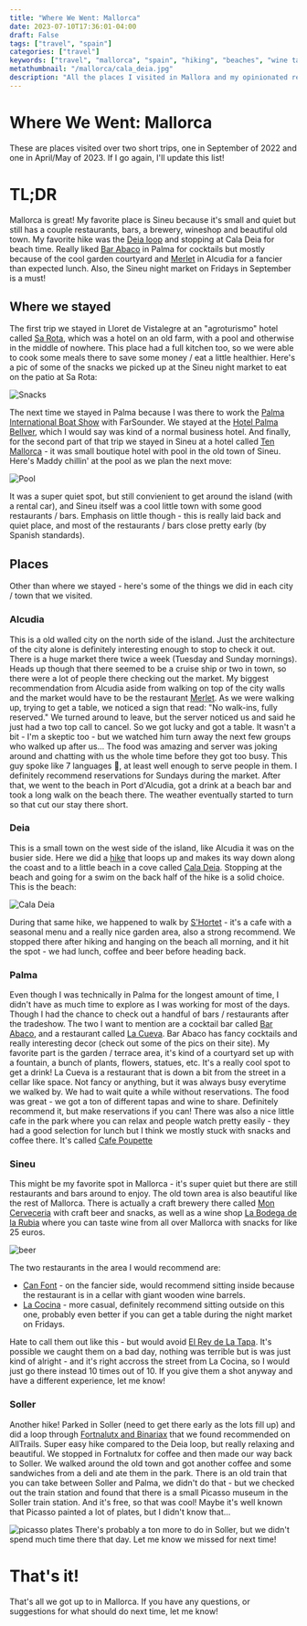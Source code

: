 ```yaml
---
title: "Where We Went: Mallorca"
date: 2023-07-10T17:36:01-04:00
draft: False
tags: ["travel", "spain"]
categories: ["travel"]
keywords: ["travel", "mallorca", "spain", "hiking", "beaches", "wine tasting", "restaurants", "cafes"]
metathumbnail: "/mallorca/cala_deia.jpg"
description: "All the places I visited in Mallora and my opinionated reviews of them. Including hikes, wine tastings, cafes, restaurants, and beaches."
---
```


# Where We Went: Mallorca
These are places visited over two short trips, one in September of 2022 and one
in April/May of 2023. If I go again, I'll update this list!

# TL;DR
Mallorca is great! My favorite place is Sineu because it's small and quiet but still has a couple restaurants, bars, a brewery, wineshop and beautiful old town. My favorite hike was the [Deia loop](https://www.alltrails.com/explore/trail/spain/mallorca/deia-bens-d-avall-llucalcari-via-gr-221?u=i) and stopping at Cala Deia for beach time.
Really liked [Bar Abaco](https://bar-abaco.es/inicio/) in Palma for cocktails but mostly because of the cool garden courtyard and [Merlet](https://merlet-restaurante-de-tapas-alcudia.negocio.site/) in Alcudia for a fancier than expected lunch. Also, the Sineu night market on Fridays in September is a must!

## Where we stayed
The first trip we stayed in Lloret de Vistalegre at an "agroturismo" hotel
called [Sa Rota](https://sa-rota.com/en/home-2/), which was a hotel on an old
farm, with a pool and otherwise in the middle of nowhere. This place had a full
kitchen too, so we were able to cook some meals there to save some money / eat
a little healthier. Here's a pic of some of the snacks we picked up at the Sineu night market to eat on the patio at Sa Rota:

![Snacks](/mallorca/snacks.jpg)

The next time we stayed in Palma because I was there to work the
[Palma International Boat Show](https://palmainternationalboatshow.com/en/)
with FarSounder. We stayed at the [Hotel Palma Bellver](https://www.melia.com/en/hotels/spain/majorca/hotel-palma-bellver-by-melia), which I would say was kind of a normal business hotel.
And finally, for the second part of that trip we stayed in Sineu at a hotel called [Ten Mallorca](https://www.tenmallorca.com/) - it was small boutique hotel with pool in the old town of Sineu. Here's Maddy chillin' at the pool as we plan the next move:

![Pool](/mallorca/pool.jpg)

It was a super quiet spot, but still convienient to get around the island (with a rental car), and Sineu itself was a cool little town with some good restaurants / bars. Emphasis on little though - this is really laid back and quiet place, and most of the restaurants / bars close pretty early (by Spanish standards).

## Places
Other than where we stayed - here's some of the things we did in each city /
town that we visited.

### Alcudia
This is a old walled city on the north side of the island. Just the architecture of the city alone is definitely interesting enough to stop to check it out. There is a huge market there twice a week (Tuesday and Sunday mornings). Heads up though that there seemed to be a cruise ship or two in town, so there were a lot of people there checking out the market.
My biggest recommendation from Alcudia aside from walking on top of the city walls and the market would have to be the restaurant [Merlet](https://merlet-restaurante-de-tapas-alcudia.negocio.site/). As we were walking up, trying to get a table, we noticed a sign that read: "No walk-ins, fully reserved." We turned around to leave, but the server noticed us and said he just had a two top call to cancel. So we got lucky and got a table. It wasn't a bit - I'm a skeptic too - but we watched him turn away the next few groups who walked up after us... The food was amazing and server was joking around and chatting with us the whole time before they got too busy. This guy spoke like 7 languages 🤯, at least well enough to serve people in them. I definitely recommend
reservations for Sundays during the market. 
After that, we went to the beach in Port d'Alcudia, got a drink at a beach bar and took a long walk on the beach there. The weather eventually started to turn so that cut our stay there short.

### Deia
This is a small town on the west side of the island, like Alcudia it was on the busier side. Here we did a [hike](https://www.alltrails.com/explore/trail/spain/mallorca/deia-bens-d-avall-llucalcari-via-gr-221?u=i) that loops up and makes its way down along the coast and to a little beach in a cove called [Cala Deia](https://www.abc-mallorca.com/cala-deia/). Stopping at the beach and going for a swim on the back half of the hike is a solid choice. This is the beach:

![Cala Deia](/mallorca/cala_deia.jpg)

During that same hike, we happened to walk by [S'Hortet](https://llunadenit.wixsite.com/hortet) - it's a cafe with a seasonal menu and a really nice garden area, also a strong recommend. We stopped there after hiking and hanging on the beach all morning, and it hit the spot - we had lunch, coffee and beer before heading back.

### Palma
Even though I was technically in Palma for the longest amount of time, I didn't
have as much time to explore as I was working for most of the days. Though I had the chance to check out a handful of bars / restaurants after the tradeshow. The two I want to mention are a cocktail bar called [Bar Abaco](https://bar-abaco.es/inicio/), and a restaurant called [La Cueva](https://goo.gl/maps/rhDkAmvYHsh11Zwz7). Bar Abaco has fancy cocktails and really interesting decor (check out some of the pics on their site). My favorite part is the garden / terrace area, it's kind of a courtyard set up with a fountain, a bunch of plants, flowers, statues, etc. It's a really cool spot to get a drink!
La Cueva is a restaurant that is down a bit from the street in a cellar like space. Not fancy or anything, but it was always busy everytime we walked by. We had to wait quite a while without reservations. The food was great - we got a ton of different tapas and wine to share. Definitely recommend it, but make reservations if you can!
There was also a nice little cafe in the park where you can relax and people watch pretty easily - they had a good selection for lunch but I think we mostly stuck with snacks and coffee there. It's called [Cafe Poupette](https://bananaclipgroup.com/cafe-poupette/)

### Sineu
This might be my favorite spot in Mallorca - it's super quiet but there are still restaurants and bars around to enjoy. The old town area is also beautiful like the rest of Mallorca. There is actually a craft brewery there called [Mon Cerveceria](http://cervesamon.es/) with craft beer and snacks, as well as a wine shop [La Bodega de la Rubia](https://bodega-de-la-rubia.com/en/) where you can taste wine from all over Mallorca with snacks for like 25 euros.

![beer](/mallorca/mon_beer.jpg)

The two restaurants in the area I would recommend are: 
- [Can Font](https://en.canfontsineu.com) - on the fancier side, would recommend sitting inside because the restaurant is in a cellar with giant wooden wine barrels.
- [La Cocina](https://www.facebook.com/LaCocina.Sineu) - more casual, definitely recommend sitting outside on this one, probably even better if you can get a table during the night market on Fridays.

Hate to call them out like this - but would avoid [El Rey de La Tapa](https://elreydelatapa.business.site/). It's possible we caught them on a bad day, nothing was terrible but is was just kind of alright - and it's right accross the street from La Cocina, so I would just go there instead 10 times out of 10. If you give them a shot anyway and have a different experience, let me know!

### Soller
Another hike! Parked in Soller (need to get there early as the lots fill up) and did a loop through [Fortnalutx and Binariax](https://www.alltrails.com/explore/trail/spain/mallorca/soller-fortnalux-biniaraix?u=i) that we found recommended on AllTrails. Super easy hike compared to the Deia loop, but really relaxing and beautiful. We stopped in Fortnalutx for coffee and then made our way back to Soller. We walked around the old town and got another coffee and some sandwiches from a deli and ate them in the park. There is an old train that you can take between Soller and Palma, we didn't do that - but we checked out the train station and found that there is a small Picasso museum in the Soller train station. And it's free, so that was cool! Maybe it's well known that Picasso painted a lot of plates, but I didn't know that...

![picasso plates](/mallorca/picasso_plates.jpg)
There's probably a ton more to do in Soller, but we didn't spend much time there that day. Let me know we missed for next time!

# That's it! 
That's all we got up to in Mallorca. If you have any questions, or suggestions for what should do next time, let me know!